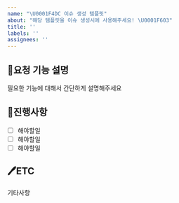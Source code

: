 ```yaml
---
name: "\U0001F4DC 이슈 생성 템플릿"
about: "해당 템플릿을 이슈 생성시에 사용해주세요! \U0001F603"
title: ''
labels: ''
assignees: ''
---
```


## 🌟요청 기능 설명

필요한 기능에 대해서 간단하게 설명해주세요

## 📃진행사항

- [ ] 해야할일
- [ ] 해야할일
- [ ] 해야할일

## 🖊️ETC

기타사항
